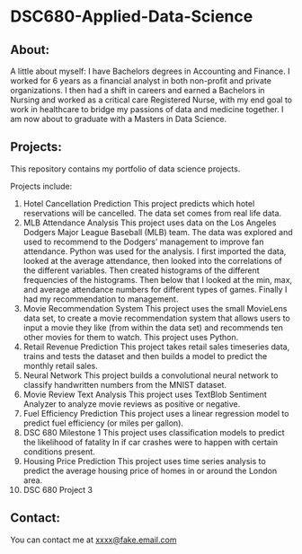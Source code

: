 # DSC680-Applied-Data-Science

## About:
A little about myself: I have Bachelors degrees in Accounting and Finance. I worked for 6 years as a financial analyst in both non-profit and private organizations. I then had a shift in careers and earned a Bachelors in Nursing and worked as a critical care Registered Nurse, with my end goal to work in healthcare to bridge my passions of data and medicine together. I am now about to graduate with a Masters in Data Science. 

## Projects: 

This repository contains my portfolio of data science projects.

Projects include: 
1.	Hotel Cancellation Prediction 
      This project predicts which hotel reservations will be cancelled. The data set comes from real life data.
2.	MLB Attendance Analysis 
      This project uses data on the Los Angeles Dodgers Major League Baseball (MLB) team. The data was explored and used to recommend to the Dodgers’ management to improve fan attendance. Python was used for the analysis. I first imported the data, looked at the average attendance, then looked into the correlations of the different variables. Then created histograms of the different frequencies of the histograms. Then below that I looked at the min, max, and average attendance numbers for different types of games. Finally I had my recommendation to management.
3.	Movie Recommendation System
      This project uses the small MovieLens data set, to create a movie recommendation system that allows users to input a movie they like (from within the data set) and recommends ten other movies for them to watch. This project uses Python.
4.	Retail Revenue Prediction
      This project takes retail sales timeseries data, trains and tests the dataset and then builds a model to predict the monthly retail sales.
5.	Neural Network
      This project builds a convolutional neural network to classify handwritten numbers from the MNIST dataset.
6.	Movie Review Text Analysis
      This project uses TextBlob Sentiment Analyzer to analyze movie reviews as positive or negative. 
7.	Fuel Efficiency Prediction
      This project uses a linear regression model to predict fuel efficiency (or miles per gallon).
8.	DSC 680 Milestone 1
      This project uses classification models to predict the likelihood of fatality In if car crashes were to happen with certain conditions present. 
9.	Housing Price Prediction
      This project uses time series analysis to predict the average housing price of homes in or around the London area.
10. DSC 680 Project 3

## Contact: 
You can contact me at xxxx@fake.email.com
